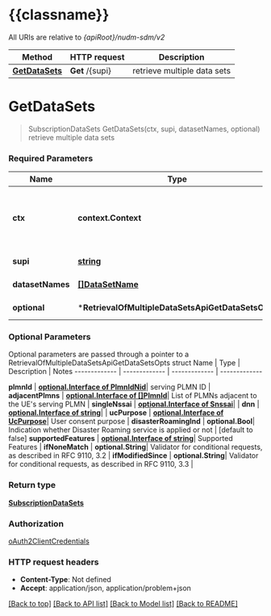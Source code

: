 # {{classname}}

All URIs are relative to *{apiRoot}/nudm-sdm/v2*

Method | HTTP request | Description
------------- | ------------- | -------------
[**GetDataSets**](RetrievalOfMultipleDataSetsApi.md#GetDataSets) | **Get** /{supi} | retrieve multiple data sets

# **GetDataSets**
> SubscriptionDataSets GetDataSets(ctx, supi, datasetNames, optional)
retrieve multiple data sets

### Required Parameters

Name | Type | Description  | Notes
------------- | ------------- | ------------- | -------------
 **ctx** | **context.Context** | context for authentication, logging, cancellation, deadlines, tracing, etc.
  **supi** | [**string**](.md)| Identifier of the UE | 
  **datasetNames** | [**[]DataSetName**](.md)| List of dataset names | 
 **optional** | ***RetrievalOfMultipleDataSetsApiGetDataSetsOpts** | optional parameters | nil if no parameters

### Optional Parameters
Optional parameters are passed through a pointer to a RetrievalOfMultipleDataSetsApiGetDataSetsOpts struct
Name | Type | Description  | Notes
------------- | ------------- | ------------- | -------------


 **plmnId** | [**optional.Interface of PlmnIdNid**](.md)| serving PLMN ID | 
 **adjacentPlmns** | [**optional.Interface of []PlmnId**](PlmnId.md)| List of PLMNs adjacent to the UE&#x27;s serving PLMN | 
 **singleNssai** | [**optional.Interface of Snssai**](.md)|  | 
 **dnn** | [**optional.Interface of string**](.md)|  | 
 **ucPurpose** | [**optional.Interface of UcPurpose**](.md)| User consent purpose | 
 **disasterRoamingInd** | **optional.Bool**| Indication whether Disaster Roaming service is applied or not | [default to false]
 **supportedFeatures** | [**optional.Interface of string**](.md)| Supported Features | 
 **ifNoneMatch** | **optional.String**| Validator for conditional requests, as described in RFC 9110, 3.2 | 
 **ifModifiedSince** | **optional.String**| Validator for conditional requests, as described in RFC 9110, 3.3 | 

### Return type

[**SubscriptionDataSets**](SubscriptionDataSets.md)

### Authorization

[oAuth2ClientCredentials](../README.md#oAuth2ClientCredentials)

### HTTP request headers

 - **Content-Type**: Not defined
 - **Accept**: application/json, application/problem+json

[[Back to top]](#) [[Back to API list]](../README.md#documentation-for-api-endpoints) [[Back to Model list]](../README.md#documentation-for-models) [[Back to README]](../README.md)


